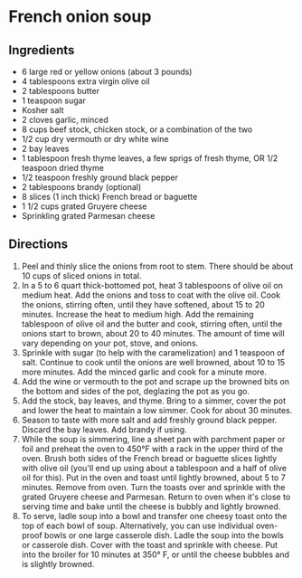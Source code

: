 French onion soup
=================

Ingredients
----------

- 6 large red or yellow onions (about 3 pounds)
- 4 tablespoons extra virgin olive oil
- 2 tablespoons butter
- 1 teaspoon sugar
- Kosher salt
- 2 cloves garlic, minced
- 8 cups beef stock, chicken stock, or a combination of the two
- 1/2 cup dry vermouth or dry white wine
- 2 bay leaves
- 1 tablespoon fresh thyme leaves, a few sprigs of fresh thyme, OR 1/2 teaspoon dried thyme
- 1/2 teaspoon freshly ground black pepper
- 2 tablespoons brandy (optional)
- 8 slices (1 inch thick) French bread or baguette
- 1 1/2 cups grated Gruyere cheese
- Sprinkling grated Parmesan cheese


Directions
-----------

1. Peel and thinly slice the onions from root to stem. There should be about 10 cups of sliced onions in total.
2. In a 5 to 6 quart thick-bottomed pot, heat 3 tablespoons of olive oil on medium heat. Add the onions and toss to coat with the olive oil. Cook the onions, stirring often, until they have softened, about 15 to 20 minutes. Increase the heat to medium high. Add the remaining tablespoon of olive oil and the butter and cook, stirring often, until the onions start to brown, about 20 to 40 minutes. The amount of time will vary depending on your pot, stove, and onions.
3. Sprinkle with sugar (to help with the caramelization) and 1 teaspoon of salt. Continue to cook until the onions are well browned, about 10 to 15 more minutes. Add the minced garlic and cook for a minute more.
4. Add the wine or vermouth to the pot and scrape up the browned bits on the bottom and sides of the pot, deglazing the pot as you go.
5. Add the stock, bay leaves, and thyme. Bring to a simmer, cover the pot and lower the heat to maintain a low simmer. Cook for about 30 minutes.
6. Season to taste with more salt and add freshly ground black pepper. Discard the bay leaves. Add brandy if using.
7. While the soup is simmering, line a sheet pan with parchment paper or foil and preheat the oven to 450°F with a rack in the upper third of the oven. Brush both sides of the French bread or baguette slices lightly with olive oil (you'll end up using about a tablespoon and a half of olive oil for this). Put in the oven and toast until lightly browned, about 5 to 7 minutes. Remove from oven. Turn the toasts over and sprinkle with the grated Gruyere cheese and Parmesan. Return to oven when it's close to serving time and bake until the cheese is bubbly and lightly browned.
8. To serve, ladle soup into a bowl and transfer one cheesy toast onto the top of each bowl of soup. Alternatively, you can use individual oven-proof bowls or one large casserole dish. Ladle the soup into the bowls or casserole dish. Cover with the toast and sprinkle with cheese. Put into the broiler for 10 minutes at 350° F, or until the cheese bubbles and is slightly browned.
